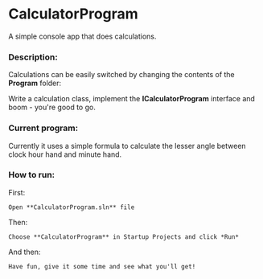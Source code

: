 # CalculatorProgram
A simple console app that does calculations.

### Description:
Calculations can be easily switched by changing the contents of the **Program** folder:

Write a calculation class, implement the **ICalculatorProgram** interface and boom - you're good to go.

### Current program:
Currently it uses a simple formula to calculate the lesser angle between clock hour hand and minute hand.

### How to run:

First:
```
Open **CalculatorProgram.sln** file
```
Then:
```
Choose **CalculatorProgram** in Startup Projects and click *Run*
```

And then:
```
Have fun, give it some time and see what you'll get!
```

